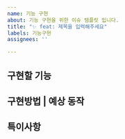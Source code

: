 ```yaml
---
name: 기능 구현
about: 기능 구현을 위한 이슈 템플릿 입니다.
title: "✨ feat: 제목을 입력해주세요"
labels: 기능구현
assignees: ''

---
```


**구현할 기능**
---


**구현방법 | 예상 동작**
---


**특이사항**
---
